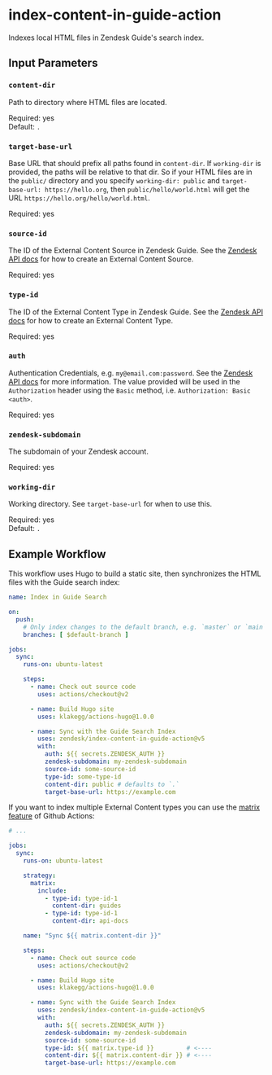 # index-content-in-guide-action

Indexes local HTML files in Zendesk Guide's search index.

## Input Parameters

### `content-dir`

Path to directory where HTML files are located.

Required: yes \
Default: `.`

### `target-base-url`

Base URL that should prefix all paths found in `content-dir`. If `working-dir` is provided, the paths will be relative to that dir. So if your HTML files are in the `public/` directory and you specify `working-dir: public` and `target-base-url: https://hello.org`, then `public/hello/world.html` will get the URL `https://hello.org/hello/world.html`.

Required: yes

### `source-id`

The ID of the External Content Source in Zendesk Guide. See the [Zendesk API docs](https://developer.zendesk.com/rest_api/docs/help_center/federated_search_-_external_content_source_api#creates-an-external-content-source) for how to create an External Content Source.

Required: yes

### `type-id`

The ID of the External Content Type in Zendesk Guide. See the [Zendesk API docs](https://developer.zendesk.com/rest_api/docs/help_center/federated_search_-_external_content_type_api#creates-an-external-content-type) for how to create an External Content Type.

Required: yes

### `auth`

Authentication Credentials, e.g. `my@email.com:password`. See the [Zendesk API docs](https://developer.zendesk.com/rest_api/docs/support/introduction#security-and-authentication) for more information. The value provided will be used in the `Authorization` header using the `Basic` method, i.e. `Authorization: Basic <auth>`.

Required: yes

### `zendesk-subdomain`

The subdomain of your Zendesk account.

Required: yes

### `working-dir`

Working directory. See `target-base-url` for when to use this.

Required: yes \
Default: `.`

## Example Workflow

This workflow uses Hugo to build a static site, then synchronizes the HTML files with the Guide search index:

```yaml
name: Index in Guide Search

on:
  push:
    # Only index changes to the default branch, e.g. `master` or `main`.
    branches: [ $default-branch ]

jobs:
  sync:
    runs-on: ubuntu-latest

    steps:
      - name: Check out source code
        uses: actions/checkout@v2

      - name: Build Hugo site
        uses: klakegg/actions-hugo@1.0.0

      - name: Sync with the Guide Search Index
        uses: zendesk/index-content-in-guide-action@v5
        with:
          auth: ${{ secrets.ZENDESK_AUTH }}
          zendesk-subdomain: my-zendesk-subdomain
          source-id: some-source-id
          type-id: some-type-id
          content-dir: public # defaults to `.`
          target-base-url: https://example.com
```

If you want to index multiple External Content types you can use the [matrix feature](https://docs.github.com/en/free-pro-team@latest/actions/reference/workflow-syntax-for-github-actions#jobsjob_idstrategymatrix) of Github Actions:


```yaml
# ...

jobs:
  sync:
    runs-on: ubuntu-latest

    strategy:
      matrix:
        include:
          - type-id: type-id-1
            content-dir: guides
          - type-id: type-id-1
            content-dir: api-docs

    name: "Sync ${{ matrix.content-dir }}"

    steps:
      - name: Check out source code
        uses: actions/checkout@v2

      - name: Build Hugo site
        uses: klakegg/actions-hugo@1.0.0

      - name: Sync with the Guide Search Index
        uses: zendesk/index-content-in-guide-action@v5
        with:
          auth: ${{ secrets.ZENDESK_AUTH }}
          zendesk-subdomain: my-zendesk-subdomain
          source-id: some-source-id
          type-id: ${{ matrix.type-id }}         # <----
          content-dir: ${{ matrix.content-dir }} # <----
          target-base-url: https://example.com
```

